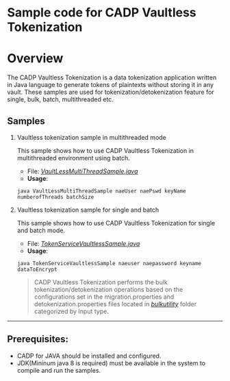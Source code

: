 # **Sample code for CADP Vaultless Tokenization**

# **Overview**

The CADP Vaultless Tokenization is a data tokenization application written in Java language to generate tokens of plaintexts without storing it in any vault. These samples are used for tokenization/detokenization feature for single, bulk, batch, multithreaded etc.

## **Samples**

1. Vaultless tokenization sample in multithreaded mode

	This sample shows how to use CADP Vaultless Tokenization in multithreaded environment using batch.

     * File: [*VaultLessMultiThreadSample.java*](VaultLessMultiThreadSample.java)
    * **Usage**:
    ```shell
    java VaultLessMultiThreadSample naeUser naePswd keyName numberofThreads batchSize
    ```
2. Vaultless tokenization sample for single and batch

    This sample shows how to use CADP Vaultless Tokenization for single and batch mode.

     * File: [*TokenServiceVaultlessSample.java*](TokenServiceVaultlessSample.java)
    * **Usage**:
    ```shell
    java TokenServiceVaultlessSample naeuser naepassword keyname dataToEncrypt
    ```

    > CADP Vaultless Tokenization performs the bulk tokenization/detokenization operations based on the configurations set in the migration.properties and detokenization.properties files located in [*bulkutility*](bulkutility) folder categorized by Input type.

---
## **Prerequisites**:

* CADP for JAVA should be installed and configured.
* JDK(Mininum java 8 is required) must be available in the system to compile and run the samples. 


